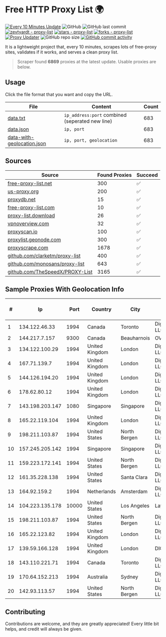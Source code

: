 
# Free HTTP Proxy List 🌍

[![Every 10 Minutes Update](https://github.com/mertguvencli/http-proxy-list/actions/workflows/main.yml/badge.svg?branch=main)](https://github.com/mertguvencli/http-proxy-list/actions/workflows/main.yml)
![GitHub](https://img.shields.io/github/license/mertguvencli/http-proxy-list)
![GitHub last commit](https://img.shields.io/github/last-commit/mertguvencli/http-proxy-list)
[![zevtyardt - proxy-list](https://img.shields.io/static/v1?label=zevtyardt&message=proxy-list&color=blue&logo=github)](https://github.com/zevtyardt/proxy-list "Go to GitHub repo")
[![stars - proxy-list](https://img.shields.io/github/stars/zevtyardt/proxy-list?style=social)](https://github.com/zevtyardt/proxy-list)
[![forks - proxy-list](https://img.shields.io/github/forks/zevtyardt/proxy-list?style=social)](https://github.com/zevtyardt/proxy-list)
[![Proxy Updater](https://github.com/zevtyardt/proxy-list/workflows/Proxy%20Updater/badge.svg)](https://github.com/zevtyardt/proxy-list/actions?query=workflow:"Proxy+Updater")
![GitHub repo size](https://img.shields.io/github/repo-size/zevtyardt/proxy-list)
[![GitHub commit activity](https://img.shields.io/github/commit-activity/m/zevtyardt/proxy-list?logo=commits)](https://github.com/zevtyardt/proxy-list/commits/main)

It is a lightweight project that, every 10 minutes, scrapes lots of free-proxy sites, validates if it works, and serves a clean proxy list.

> Scraper found **6869** proxies at the latest update. Usable proxies are below.

## Usage

Click the file format that you want and copy the URL.

|File|Content|Count|
|----|-------|-----|
|[data.txt](https://raw.githubusercontent.com/mertguvencli/http-proxy-list/main/proxy-list/data.txt)|`ip_address:port` combined (seperated new line)|683|
|[data.json](https://raw.githubusercontent.com/mertguvencli/http-proxy-list/main/proxy-list/data.json)|`ip, port`|683|
|[data-with-geolocation.json](https://raw.githubusercontent.com/mertguvencli/http-proxy-list/main/proxy-list/data-with-geolocation.json)|`ip, port, geolocation`|683|

## Sources

|Source|Found Proxies|Succeed|
|------|-------------|-------|
|[free-proxy-list.net](https://free-proxy-list.net)|300|✅|
|[us-proxy.org](https://www.us-proxy.org)|200|✅|
|[proxydb.net](http://proxydb.net)|15|✅|
|[free-proxy-list.com](https://free-proxy-list.com/?page=&port=&type%5B%5D=http&type%5B%5D=https&up_time=0&search=Search)|10|✅|
|[proxy-list.download](https://www.proxy-list.download/HTTP)|26|✅|
|[vpnoverview.com](https://vpnoverview.com/privacy/anonymous-browsing/free-proxy-servers)|32|✅|
|[proxyscan.io](https://www.proxyscan.io)|100|✅|
|[proxylist.geonode.com](https://proxylist.geonode.com/api/proxy-list?limit=300&page=1&sort_by=lastChecked&sort_type=desc&protocols=http,https)|300|✅|
|[proxyscrape.com](https://api.proxyscrape.com/v2/?request=displayproxies&protocol=http&timeout=10000&country=all&ssl=all&anonymity=all)|1678|✅|
|[github.com/clarketm/proxy-list](https://raw.githubusercontent.com/clarketm/proxy-list/master/proxy-list-raw.txt)|400|✅|
|[github.com/monosans/proxy-list](https://raw.githubusercontent.com/monosans/proxy-list/main/proxies/http.txt)|643|✅|
|[github.com/TheSpeedX/PROXY-List](https://raw.githubusercontent.com/TheSpeedX/PROXY-List/master/http.txt)|3165|✅|


## Sample Proxies With Geolocation Info

|#|Ip|Port|Country|City|Internet Service Provider|
|-|--|----|-------|----|-------------------------|
|1|134.122.46.33|1994|Canada|Toronto|DigitalOcean, LLC|
|2|144.217.7.157|9300|Canada|Beauharnois|OVH SAS|
|3|134.122.100.29|1994|United Kingdom|London|DigitalOcean, LLC|
|4|167.71.139.7|1994|United Kingdom|London|DigitalOcean, LLC|
|5|144.126.194.20|1994|United Kingdom|London|DigitalOcean, LLC|
|6|178.62.80.12|1994|United Kingdom|London|DigitalOcean, LLC|
|7|143.198.203.147|1080|Singapore|Singapore|DigitalOcean, LLC|
|8|165.22.119.104|1994|United Kingdom|London|DigitalOcean, LLC|
|9|198.211.103.87|1994|United States|North Bergen|DigitalOcean, LLC|
|10|157.245.205.142|1994|Singapore|Singapore|DigitalOcean, LLC|
|11|159.223.172.141|1994|United States|North Bergen|DigitalOcean, LLC|
|12|161.35.228.138|1994|United States|Santa Clara|DigitalOcean, LLC|
|13|164.92.159.2|1994|Netherlands|Amsterdam|DigitalOcean, LLC|
|14|104.223.135.178|10000|United States|Los Angeles|LayerHost|
|15|198.211.103.87|1994|United States|North Bergen|DigitalOcean, LLC|
|16|165.22.123.82|1994|United Kingdom|London|DigitalOcean, LLC|
|17|139.59.166.128|1994|United Kingdom|London|DIGITALOCEAN|
|18|143.110.221.71|1994|Canada|Toronto|DigitalOcean, LLC|
|19|170.64.152.213|1994|Australia|Sydney|DigitalOcean, LLC|
|20|142.93.113.57|1994|United States|North Bergen|DigitalOcean, LLC|



## Contributing

Contributions are welcome, and they are greatly appreciated! Every
little bit helps, and credit will always be given.

